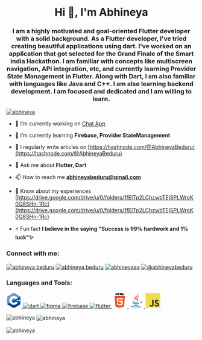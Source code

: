 <h1 align="center">Hi 👋, I'm Abhineya</h1>
<h3 align="center">I am a highly motivated and goal-oriented Flutter developer with a solid background. As a Flutter developer, I've tried creating beautiful applications using dart. I've worked on an application that got selected for the Grand Finale of the Smart India Hackathon. I am familiar with concepts like multiscreen navigation, API integration, etc, and currently learning Provider State Management in Flutter. Along with Dart, I am also familiar with languages like Java and C++. I am also learning backend development. I am focused and dedicated and I am willing to learn.</h3>

<p align="left"> <a href="https://github.com/ryo-ma/github-profile-trophy"><img src="https://github-profile-trophy.vercel.app/?username=abhineya" alt="abhineya" /></a> </p>

- 🔭 I’m currently working on [Chat App](https://github.com/Abhineya/ChatApp)

- 🌱 I’m currently learning **Firebase, Provider StateManagement**

- 📝 I regularly write articles on [https://hashnode.com/@AbhineyaBeduru](https://hashnode.com/@AbhineyaBeduru)

- 💬 Ask me about **Flutter, Dart**

- 📫 How to reach me **abhineyabeduru@gmail.com**

- 📄 Know about my experiences [https://drive.google.com/drive/u/0/folders/1fElTp2LChzwbTEjSPLWroK0Q8SHn-1Rc](https://drive.google.com/drive/u/0/folders/1fElTp2LChzwbTEjSPLWroK0Q8SHn-1Rc)

- ⚡ Fun fact **I believe in the saying "Success is 99% hardwork and 1% luck"✨**

<h3 align="left">Connect with me:</h3>
<p align="left">
<a href="https://twitter.com/abhineya beduru" target="blank"><img align="center" src="https://raw.githubusercontent.com/rahuldkjain/github-profile-readme-generator/master/src/images/icons/Social/twitter.svg" alt="abhineya beduru" height="30" width="40" /></a>
<a href="https://linkedin.com/in/abhineya beduru" target="blank"><img align="center" src="https://raw.githubusercontent.com/rahuldkjain/github-profile-readme-generator/master/src/images/icons/Social/linked-in-alt.svg" alt="abhineya beduru" height="30" width="40" /></a>
<a href="https://instagram.com/abhineyaaa" target="blank"><img align="center" src="https://raw.githubusercontent.com/rahuldkjain/github-profile-readme-generator/master/src/images/icons/Social/instagram.svg" alt="abhineyaaa" height="30" width="40" /></a>
<a href="https://hashnode.com/@abhineyabeduru" target="blank"><img align="center" src="https://raw.githubusercontent.com/rahuldkjain/github-profile-readme-generator/master/src/images/icons/Social/hashnode.svg" alt="@abhineyabeduru" height="30" width="40" /></a>
</p>

<h3 align="left">Languages and Tools:</h3>
<p align="left"> <a href="https://www.w3schools.com/cpp/" target="_blank" rel="noreferrer"> <img src="https://raw.githubusercontent.com/devicons/devicon/master/icons/cplusplus/cplusplus-original.svg" alt="cplusplus" width="40" height="40"/> </a> <a href="https://dart.dev" target="_blank" rel="noreferrer"> <img src="https://www.vectorlogo.zone/logos/dartlang/dartlang-icon.svg" alt="dart" width="40" height="40"/> </a> <a href="https://www.figma.com/" target="_blank" rel="noreferrer"> <img src="https://www.vectorlogo.zone/logos/figma/figma-icon.svg" alt="figma" width="40" height="40"/> </a> <a href="https://firebase.google.com/" target="_blank" rel="noreferrer"> <img src="https://www.vectorlogo.zone/logos/firebase/firebase-icon.svg" alt="firebase" width="40" height="40"/> </a> <a href="https://flutter.dev" target="_blank" rel="noreferrer"> <img src="https://www.vectorlogo.zone/logos/flutterio/flutterio-icon.svg" alt="flutter" width="40" height="40"/> </a> <a href="https://www.w3.org/html/" target="_blank" rel="noreferrer"> <img src="https://raw.githubusercontent.com/devicons/devicon/master/icons/html5/html5-original-wordmark.svg" alt="html5" width="40" height="40"/> </a> <a href="https://www.java.com" target="_blank" rel="noreferrer"> <img src="https://raw.githubusercontent.com/devicons/devicon/master/icons/java/java-original.svg" alt="java" width="40" height="40"/> </a> <a href="https://developer.mozilla.org/en-US/docs/Web/JavaScript" target="_blank" rel="noreferrer"> <img src="https://raw.githubusercontent.com/devicons/devicon/master/icons/javascript/javascript-original.svg" alt="javascript" width="40" height="40"/> </a> </p>

<p><img align="left" src="https://github-readme-stats.vercel.app/api/top-langs?username=abhineya&show_icons=true&locale=en&layout=compact" alt="abhineya" /></p>

<p>&nbsp;<img align="center" src="https://github-readme-stats.vercel.app/api?username=abhineya&show_icons=true&locale=en" alt="abhineya" /></p>

<p><img align="center" src="https://github-readme-streak-stats.herokuapp.com/?user=abhineya&" alt="abhineya" /></p>

